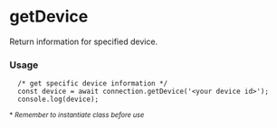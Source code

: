 # getDevice

Return information for specified device.


### Usage
```
  /* get specific device information */
  const device = await connection.getDevice('<your device id>');
  console.log(device);
```

<sup>* _Remember to instantiate class before use_</sup>